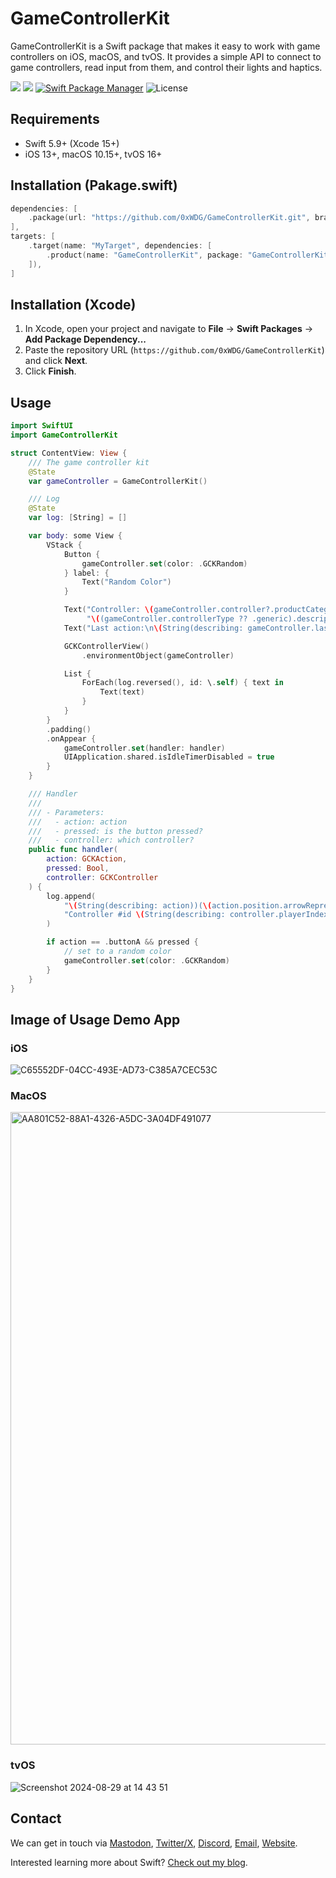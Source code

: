 # GameControllerKit

GameControllerKit is a Swift package that makes it easy to work with game controllers on iOS, macOS, and tvOS. It provides a simple API to connect to game controllers, read input from them, and control their lights and haptics.

[![](https://img.shields.io/endpoint?url=https%3A%2F%2Fswiftpackageindex.com%2Fapi%2Fpackages%2F0xWDG%2FGameControllerKit%2Fbadge%3Ftype%3Dplatforms)](https://swiftpackageindex.com/0xWDG/GameControllerKit)
[![](https://img.shields.io/endpoint?url=https%3A%2F%2Fswiftpackageindex.com%2Fapi%2Fpackages%2F0xWDG%2FGameControllerKit%2Fbadge%3Ftype%3Dswift-versions)](https://swiftpackageindex.com/0xWDG/GameControllerKit)
[![Swift Package Manager](https://img.shields.io/badge/SPM-compatible-brightgreen.svg)](https://swift.org/package-manager)
![License](https://img.shields.io/github/license/0xWDG/GameControllerKit)

## Requirements

- Swift 5.9+ (Xcode 15+)
- iOS 13+, macOS 10.15+, tvOS 16+

## Installation (Pakage.swift)

```swift
dependencies: [
    .package(url: "https://github.com/0xWDG/GameControllerKit.git", branch: "main"),
],
targets: [
    .target(name: "MyTarget", dependencies: [
        .product(name: "GameControllerKit", package: "GameControllerKit"),
    ]),
]
```

## Installation (Xcode)

1. In Xcode, open your project and navigate to **File** → **Swift Packages** → **Add Package Dependency...**
2. Paste the repository URL (`https://github.com/0xWDG/GameControllerKit`) and click **Next**.
3. Click **Finish**.

## Usage

```swift
import SwiftUI
import GameControllerKit

struct ContentView: View {
    /// The game controller kit
    @State
    var gameController = GameControllerKit()

    /// Log
    @State
    var log: [String] = []

    var body: some View {
        VStack {
            Button {
                gameController.set(color: .GCKRandom)
            } label: {
                Text("Random Color")
            }

            Text("Controller: \(gameController.controller?.productCategory ?? "None"), " +
                 "\((gameController.controllerType ?? .generic).description)")
            Text("Last action:\n\(String(describing: gameController.lastAction)).")

            GCKControllerView()
                .environmentObject(gameController)

            List {
                ForEach(log.reversed(), id: \.self) { text in
                    Text(text)
                }
            }
        }
        .padding()
        .onAppear {
            gameController.set(handler: handler)
            UIApplication.shared.isIdleTimerDisabled = true
        }
    }

    /// Handler
    ///
    /// - Parameters:
    ///   - action: action
    ///   - pressed: is the button pressed?
    ///   - controller: which controller?
    public func handler(
        action: GCKAction,
        pressed: Bool,
        controller: GCKController
    ) {
        log.append(
            "\(String(describing: action))(\(action.position.arrowRepresentation)) \(pressed ? "Pressed" : "Unpressed"), " +
            "Controller #id \(String(describing: controller.playerIndex.rawValue))"
        )

        if action == .buttonA && pressed {
            // set to a random color
            gameController.set(color: .GCKRandom)
        }
    }
}
```

## Image of Usage Demo App

### iOS
![C65552DF-04CC-493E-AD73-C385A7CEC53C](https://github.com/user-attachments/assets/7bae192c-41ae-42d5-ad52-e204de73b3a0)

### MacOS
<img width="1012" alt="AA801C52-88A1-4326-A5DC-3A04DF491077" src="https://github.com/user-attachments/assets/f6eaa752-fdda-4ddd-8eeb-acbc9797dc94">

### tvOS
![Screenshot 2024-08-29 at 14 43 51](https://github.com/user-attachments/assets/77def389-784e-44b5-9df8-80b675fdb8bf)

## Contact

We can get in touch via [Mastodon](https://mastodon.social/@0xWDG), [Twitter/X](https://twitter.com/0xWDG), [Discord](https://discordapp.com/users/918438083861573692), [Email](mailto:email@wesleydegroot.nl), [Website](https://wesleydegroot.nl).

Interested learning more about Swift? [Check out my blog](https://wesleydegroot.nl/blog/).
